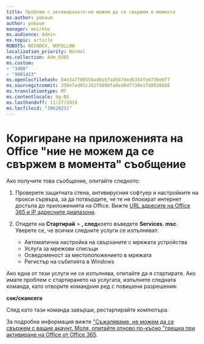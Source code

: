 ```yaml
---
title: Проблем с активирането-не можем да се свържем в момента
ms.author: pebaum
author: pebaum
manager: mnirkhe
ms.audience: Admin
ms.topic: article
ROBOTS: NOINDEX, NOFOLLOW
localization_priority: Normal
ms.collection: Adm_O365
ms.custom:
- "3408"
- "9001423"
ms.openlocfilehash: 84e3a7700558ad8a5fad5b7ded6354fe8736e0f7
ms.sourcegitcommit: 358e7ed05c262f909bfa9ed0df730e1fd89266b8
ms.translationtype: MT
ms.contentlocale: bg-BG
ms.lasthandoff: 11/27/2019
ms.locfileid: "39628231"
---
```

# <a name="fixing-the-office-apps-we-are-unable-to-connect-right-now-message"></a>Коригиране на приложенията на Office "ние не можем да се свържем в момента" съобщение

Ако получите това съобщение, опитайте следното:

1. Проверете защитната стена, антивирусния софтуер и настройките на прокси сървъра, за да потвърдите, че те не блокират интернет достъпа до приложенията на Office. Вижте [URL адресите на Office 365 и IP адресните диапазони](https://docs.microsoft.com/office365/enterprise/urls-and-ip-address-ranges).

2. Отидете на **Стартирай** > **, след**което въведете **Services. msc**. Уверете се, че всички следните услуги се изпълняват:
    - Автоматична настройка на свързаните с мрежата устройства
    - Услуга за мрежови списъци
    - Осведоменост за местоположението в мрежата
    - Регистър на събитията в Windows

Ако една от тези услуги не се изпълнява, опитайте да я стартирате. Ако имате проблем с стартирането на услугата, изпълнете следната команда, като отворите командния ред с повишени разрешения:

**сок/скансега**

След като тази команда завърши, рестартирайте компютъра.

За подробна информация вижте ["Съжаляваме, не можем да се свържем с вашия акаунт. Моля, опитайте отново по-късно "грешка при активиране на Office от Office 365](https://docs.microsoft.com/office/troubleshoot/activation-installation/issue-when-activate-office-from-office-365).
